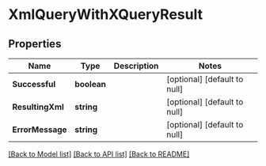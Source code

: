 # XmlQueryWithXQueryResult

## Properties
Name | Type | Description | Notes
------------ | ------------- | ------------- | -------------
**Successful** | **boolean** |  | [optional] [default to null]
**ResultingXml** | **string** |  | [optional] [default to null]
**ErrorMessage** | **string** |  | [optional] [default to null]

[[Back to Model list]](../README.md#documentation-for-models) [[Back to API list]](../README.md#documentation-for-api-endpoints) [[Back to README]](../README.md)


